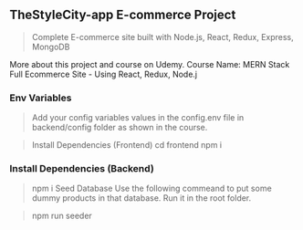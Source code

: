 ## TheStyleCity-app E-commerce Project

> Complete E-commerce site built with Node.js, React, Redux, Express, MongoDB

More about this project and course on Udemy. Course Name: MERN Stack Full Ecommerce Site - Using React, Redux, Node.j

### Env Variables

> Add your config variables values in the config.env file in backend/config folder as shown in the course.

> Install Dependencies (Frontend)
> cd frontend
> npm i

### Install Dependencies (Backend)

> npm i
> Seed Database
> Use the following commeand to put some dummy products in that database. Run it in the root folder.

> npm run seeder
